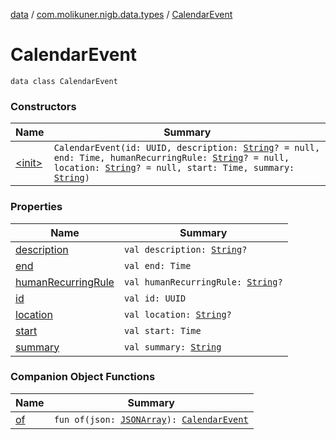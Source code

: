 [data](../../index.md) / [com.molikuner.nigb.data.types](../index.md) / [CalendarEvent](./index.md)

# CalendarEvent

`data class CalendarEvent`

### Constructors

| Name | Summary |
|---|---|
| [&lt;init&gt;](-init-.md) | `CalendarEvent(id: UUID, description: `[`String`](https://kotlinlang.org/api/latest/jvm/stdlib/kotlin/-string/index.html)`? = null, end: Time, humanRecurringRule: `[`String`](https://kotlinlang.org/api/latest/jvm/stdlib/kotlin/-string/index.html)`? = null, location: `[`String`](https://kotlinlang.org/api/latest/jvm/stdlib/kotlin/-string/index.html)`? = null, start: Time, summary: `[`String`](https://kotlinlang.org/api/latest/jvm/stdlib/kotlin/-string/index.html)`)` |

### Properties

| Name | Summary |
|---|---|
| [description](description.md) | `val description: `[`String`](https://kotlinlang.org/api/latest/jvm/stdlib/kotlin/-string/index.html)`?` |
| [end](end.md) | `val end: Time` |
| [humanRecurringRule](human-recurring-rule.md) | `val humanRecurringRule: `[`String`](https://kotlinlang.org/api/latest/jvm/stdlib/kotlin/-string/index.html)`?` |
| [id](id.md) | `val id: UUID` |
| [location](location.md) | `val location: `[`String`](https://kotlinlang.org/api/latest/jvm/stdlib/kotlin/-string/index.html)`?` |
| [start](start.md) | `val start: Time` |
| [summary](summary.md) | `val summary: `[`String`](https://kotlinlang.org/api/latest/jvm/stdlib/kotlin/-string/index.html) |

### Companion Object Functions

| Name | Summary |
|---|---|
| [of](of.md) | `fun of(json: `[`JSONArray`](https://developer.android.com/reference/org/json/JSONArray.html)`): `[`CalendarEvent`](./index.md) |
